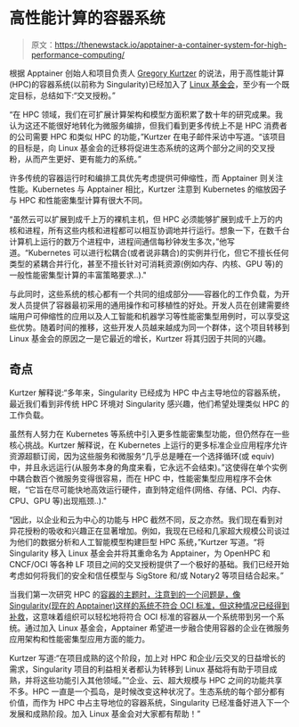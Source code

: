 # 高性能计算的容器系统

> 原文：<https://thenewstack.io/apptainer-a-container-system-for-high-performance-computing/>

根据 Apptainer 创始人和项目负责人 [Gregory Kurtzer](https://www.linkedin.com/in/gmkurtzer) 的说法，用于高性能计算(HPC)的容器系统(以前称为 Singularity)已经加入了 [Linux 基金会](https://training.linuxfoundation.org/training/course-catalog/?utm_content=inline-mention)，至少有一个既定目标，总结如下:“交叉授粉。”

“在 HPC 领域，我们在可扩展计算架构和模型方面积累了数十年的研究成果。我认为这还不能很好地转化为微服务编排，但我们看到更多传统上不是 HPC 消费者的公司需要 HPC 和类似 HPC 的功能，”Kurtzer 在电子邮件采访中写道。“该项目的目标是，向 Linux 基金会的迁移将促进生态系统的这两个部分之间的交叉授粉，从而产生更好、更有能力的系统。”

许多传统的容器运行时和编排工具优先考虑提供可伸缩性，而 Apptainer 则关注性能。Kubernetes 与 Apptainer 相比，Kurtzer 注意到 Kubernetes 的缩放因子与 HPC 和性能密集型计算有很大不同。

“虽然云可以扩展到成千上万的裸机主机，但 HPC 必须能够扩展到成千上万的内核和进程，所有这些内核和进程都可以相互协调地并行运行。想象一下，在数千台计算机上运行的数万个进程中，进程间通信每秒钟发生多次，”他写道。“Kubernetes 可以进行松耦合(或者说非耦合)的实例并行化，但它不擅长任何类型的紧耦合并行化，甚至不擅长针对可消耗资源(例如内存、内核、GPU 等)的一般性能密集型计算的丰富策略要求..)."

与此同时，这些系统的核心都有一个共同的组成部分——容器化的工作负载，为开发人员提供了容器最初采用的通用操作和可移植性的好处。开发人员在创建需要终端用户可伸缩性的应用以及人工智能和机器学习等性能密集型用例时，可以享受这些优势。随着时间的推移，这些开发人员越来越成为同一个群体，这个项目转移到 Linux 基金会的原因之一是它最近的增长，Kurtzer 将其归因于共同的兴趣。

## 奇点

Kurtzer 解释说:“多年来，Singularity 已经成为 HPC 中占主导地位的容器系统，最近我们看到非传统 HPC 环境对 Singularity 感兴趣，他们希望处理类似 HPC 的工作负载。

虽然有人努力在 Kubernetes 等系统中引入更多性能密集型功能，但仍然存在一些核心挑战。Kurtzer 解释说，在 Kubernetes 上运行的更多标准企业应用程序允许资源超额订阅，因为这些服务和微服务“几乎总是睡在一个选择循环(或 equiv)中，并且永远运行(从服务本身的角度来看，它永远不会结束)。”这使得在单个实例中耦合数百个微服务变得很容易，而在 HPC 中，性能密集型应用程序不会休眠，“它旨在尽可能快地高效运行硬件，直到特定组件(网络、存储、PCI、内存、CPU、GPU 等)出现瓶颈..)."

“因此，以企业和云为中心的功能与 HPC 截然不同，反之亦然。我们现在看到对异花授粉的吸收和兴趣正在显著增加。例如，我现在已经和几家超大规模公司谈过为他们的数据分析和人工智能模型构建巨型 HPC 系统，”Kurtzer 写道。“将 Singularity 移入 Linux 基金会并将其重命名为 Apptainer，为 OpenHPC 和 CNCF/OCI 等各种 LF 项目之间的交叉授粉提供了一个极好的基础。我们已经开始考虑如何将我们的安全和信任模型与 SigStore 和/或 Notary2 等项目结合起来。”

当我们第一次研究 HPC 的[容器的主题时，注意到的一个问题是，像 Singularity(现在的 Apptainer)这样的系统不符合 OCI 标准，但这种情况](https://thenewstack.io/roadmap-containers-for-high-performance-computing/)[已经得到补救](https://insidehpc.com/2019/02/singularity-3-1-0-brings-in-full-oci-compliance/)，这意味着组织可以轻松地将符合 OCI 标准的容器从一个系统带到另一个系统。通过加入 Linux 基金会，Apptainer 希望进一步融合使用容器的企业在微服务应用架构和性能密集型应用方面的能力。

Kurtzer 写道:“在项目成熟的这个阶段，加上对 HPC 和企业/云交叉的日益增长的需求，Singularity 项目的利益相关者都认为转移到 Linux 基础将有助于项目成熟，并将这些功能引入其他领域。”“企业、云、超大规模与 HPC 之间的功能共享不多。HPC 一直是一个孤岛，是时候改变这种状况了。生态系统的每个部分都有价值，而作为 HPC 中占主导地位的容器系统，Singularity 已经准备好进入下一个发展和成熟阶段。加入 Linux 基金会对大家都有帮助！”

<svg xmlns:xlink="http://www.w3.org/1999/xlink" viewBox="0 0 68 31" version="1.1"><title>Group</title> <desc>Created with Sketch.</desc></svg>